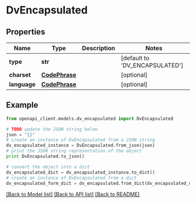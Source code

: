 # DvEncapsulated


## Properties

Name | Type | Description | Notes
------------ | ------------- | ------------- | -------------
**type** | **str** |  | [default to 'DV_ENCAPSULATED']
**charset** | [**CodePhrase**](CodePhrase.md) |  | [optional] 
**language** | [**CodePhrase**](CodePhrase.md) |  | [optional] 

## Example

```python
from openapi_client.models.dv_encapsulated import DvEncapsulated

# TODO update the JSON string below
json = "{}"
# create an instance of DvEncapsulated from a JSON string
dv_encapsulated_instance = DvEncapsulated.from_json(json)
# print the JSON string representation of the object
print DvEncapsulated.to_json()

# convert the object into a dict
dv_encapsulated_dict = dv_encapsulated_instance.to_dict()
# create an instance of DvEncapsulated from a dict
dv_encapsulated_form_dict = dv_encapsulated.from_dict(dv_encapsulated_dict)
```
[[Back to Model list]](../README.md#documentation-for-models) [[Back to API list]](../README.md#documentation-for-api-endpoints) [[Back to README]](../README.md)


